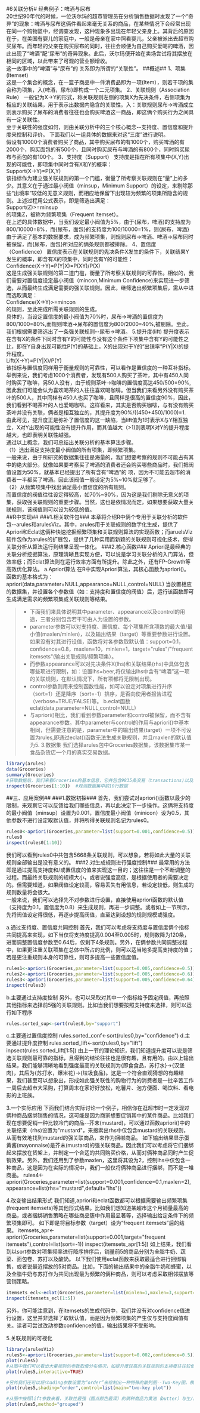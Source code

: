 #6关联分析#
经典例子：啤酒与尿布   
20世纪90年代的时候，一位沃尔玛的超市管理员在分析销售数据时发现了一个“奇异”的现象：啤酒与尿布这俩件看起来毫无关系的商品，在某些情况下会经常出现在同一个购物篮中，经调查发现，这种现象多出现在年轻父亲身上。其背后的原因在于，在美国有婴儿的家庭中，一般是母亲在家中照看婴儿，父亲被派出去超市购买尿布。而年轻的父亲在购买尿布的同时，往往会顺便为自己购买爱喝的啤酒，因此出现了“啤酒”配“尿布”的奇异现象。此后，沃尔玛便开始在卖场尝试将其摆放在相同的区域，以此带来了可观的营业额增收。    
这一故事中的“啤酒”与“尿布”的 关系即为所谓的“关联性”。
##概述##
1、项集(Itemset)  
这是一个集合的概念，在一篮子商品中一件消费品即为一项(Item），则若干项的集合称为项集，入{啤酒，尿布}即构成一个二元项集。
2、关联规则（Association Rule）
一般记为X->Y的形式，称关联规则左侧的项集X为先决条件，右侧项集为相应的关联结果，用于表示出数据内隐含的关联性。入：关联规则尿布->啤酒成立则表示购买了尿布的消费者往往也会购买啤酒这一商品，即这俩个购买行为之间具有一定关联性。  
至于关联性的强度如何，则由关联分析中的三个核心概念--支持度、置信度和提升度来控制和评价。
下面我们以一组具体的数据来对这“三度”进行说明。  
假设有10000个消费者购买了商品，其中购买尿布的有1000个，购买啤酒的有2000个，购买面包的有500个，且同时购买尿布与啤酒的有800个，同时购买尿布与面包的有100个。
3、支持度（Support）
支持度是指在所有项集中{X,Y}出现的可能性，即项集中同时含有X和Y的概率：   
Support(X->Y)=P(X,Y)   
该指标作为建立强关联规则的第一个门槛，衡量了所考察关联规则在“量”上的多少。其意义在于通过最小阀值（minsup，Minimum Support）的设定，来剔除那些“出境率”较低的无意义规则，而相应地保留下出现较为频繁的项集所隐含的规则。上述过程用公式表示，即是筛选出满足：   
Support(Z)>=minsup   
的项集Z，被称为频繁项集（Frequent Itemset）。  
在上述的具体数据中，当我们设定最小阀值为5%，由于{尿布，啤酒}的支持度为800/10000=8%，而{尿布，面包}的支持度为100/10000=1%，则{尿布，啤酒}由于满足了基本的数据要求，成为频繁项集，则规则尿布->啤酒、啤酒->尿布同时被保留，而{尿布，面包}所对应的俩条规则都被排除。
4、置信度（Confidence）
置信度表示在关联规则的先决条件X发生的条件下，关联结果Y发生的概率，即含有X的项集中，同时含有Y的可能性：  
Confidence(X->Y)=P(Y|X)=P(XY)/P(X)  
这是生成强关联规则的第二道门槛，衡量了所考察关联规则的可靠性。相似的，我们需要对置信度设定最小阀值（mincon,Minimum Confidence)来实现进一步筛选，从而最终生成满足需要的强关联规则。因此，继筛选出频繁项集后，需从中进而选取满足：   
Confidence(X->Y)>=mincon   
的规则，至此完成所需关联规则的生成。   
具体的，当设定置信度的最小阀值为70%时，尿布->啤酒的置信度为800/1000=80%,而规则啤酒->尿布的置信度为800/2000=40%,被剔除。至此，我们根据需要筛选出了一条强关联规则--尿布->啤酒。
5.提升度(lift)
提升度表示在含有X的条件下同时含有Y的可能性与没有这个条件下项集中含有Y的可能性之比，即在Y自身出现可能性P(Y)的基础上，X的出现对于Y的“出镜率”P(Y|X)的提升程度。   
Lift(X->Y)=P(Y|X)/P(Y)   
该指标与置信度同样用于衡量规则的可靠性，可以看作是置信度的一种互补指标。   
举例来说，我们考虑1000个消费者，发现有500人购买了茶叶，其中有450人同时购买了咖啡，另50人没有，由于规则茶叶->咖啡的置信度高达450/500=90%,因此我们可能会认为喜欢喝茶的人往往喜欢喝咖啡。但当我们来看另外没有购买茶叶的500人，其中同样有450人也买了咖啡，且同样是很高的置信度90%，因此，我们看到不喝茶叶的人也爱喝咖啡。这样看来，其实是否购买咖啡，与有没有购买茶叶并没有关联，俩者是相互独立的，其提升度为90%/((450+450)/1000)=1.    
由此可见，提升度正是弥补了置信度的这一缺陷，当lift值为1时表示X与Y相互独立，X对Y出现的可能性没有提升作用，而其值越大（>1)则表明X对Y的提升程度越大，也即表明关联性越强。    
通过以上概念，我们可总结出关联分析的基本算法步骤。    
（1）选出满足支持度最小阀值的所有项集，即频繁项集。    
一般来说，由于所研究的数据集往往是海量的，我们想要考察的规则不可能占有其中的绝大部分。就像如果要考察买了啤酒的消费者还会购买哪些商品时，我们把阀值设置为50%，就基本已经提出了所有含有“啤酒”的 项，因为不可能去超市的消费者一半都买了啤酒。因此该阀值一般设定为5%~10%就足够了。   
（2）从频繁项集中找出满足最小置信度的所有规则。   
而置信度的阀值往往设定得较高，如70%~90%，因为这是我们剔除无意义的项集，获取强关联规则的重要步骤。当然，这也是依情况而定，如果想要获取大量关联规则，该阀值则可以设为较低的值。    
##R中实现##
###1.相关软件包###
本章将介绍R中俩个专用于关联分析的软件包--arules和arulesViz。其中，arules用于关联规则的数字化生成，提供了Apriori和Eclat这俩种快速挖掘频繁项集和关联规则算法的实现函数；而aruelsViz软件包作为arules的扩展包，提供了几种实用而新颖的关联规则可视化技术，使得关联分析从算法运行到结果呈现一体化。
###2.核心函数###
Apriori是最经典的关联分析挖掘算法，原理清晰且实现方便，可以说是学习关联分析的入门算法，但效率低；而Eclat算法则在运行效率方面有所提升。除此之外，还有FP-Growth等高效优化算法。
a.Apriori算法
在R中实现Apriori算法，其核心函数为apriori()。函数的基本格式为：
apriori(data,parameter=NULL,appearance=NULL,control=NULL)
当放置相应的数据集，并设置各个参数值（如：支持度和置信度的阀值）后，运行该函数即可生成满足需求的频繁项集或关联规则等结果。
>* 下面我们来具体说明其中parameter、appearance以及control的用途，三者分别包含若干可由人为设置的参数。
>* parameter参数可以对支持度、置信度、每个项集所含项数的最大值/最小值(maxlen/minlen)，以及输出结果（target）等重要参数进行设置。如果没有对其进行设值，函数将对各参数取默认值：support=0.1，confidence=0.8，maxlen=10，minlen=1，target="rules"/"frequent itemsets"(输出关联规则/频繁项集）。
>* 而参数appearance可以对先决条件X(lhs)和关联结果(rhs)中具体包含哪些项进行限制，如：设置lhs=beer,将仅输出lhs中含有“啤酒”这一项的关联规则，在默认情况下，所有项都将无限制出现。
>* control参数则用来控制函数性能，如可以设定对项集进行升序（sort=1）还是降序（sort=-1）排序，是否向使用者报告进程（verbose=TRUE/FALSE)等。
b.eclat函数
eclat(data,parameter=NULL,control=NULL)
>* 与apriori()相比，我们看到参数parameter和control被保留，而不含有appearance参数。其中parameter与control的作用与apriori()中基本相同，但需要注意的是，parameter中的输出结果(target）一项不可设置为rules,即通过eclat()函数无法生成关联规则，并且maxlen的默认值为5.
3.数据集
我们选择arules包中Groceries数据集，该数据集市某一食品杂货店一个月的真实交易数据。
```r
library(arules)
data(Groceries)
summary(Groceries)
#获取数据后，我们来看Groceries的基本信息，它共包含9835条交易（transactions)以及169个项（items)，也就是我们通常所说的商品；并且全脂牛奶（whole milk）是最受欢迎的商品，之后依次为蔬菜（other vegetables)、面包卷（rolls/buns)等。
inspect(Groceries[1:10])  #观测数据集中前10行数据
```
##三、应用案例##
###1.数据初探###
首先，我们尝试对apriori()函数以最少的限制，来观察它可以反馈给我们哪些信息，再以此决定下一步操作。这俩将支持度的最小阀值（minsup）设置为0.001，置信度最小阀值（minicon）设为0.5，其他参数不进行设定取默认值，并将所得关联规则名记为rules0。
```r
rules0<-apriori(Groceries,parameter=list(support=0.001,confidence=0.5))
rules0
inspect(rules0[1:10])
```
我们可以看到rules0中共包含5668条关联规则，可以想象，若将如此大量的关联规则全部输出是没有意义的。
###2.对生成规则进行强度控制###
最常用的方法即是通过提高支持度和/或置信度的值来实现这一目的；这往往是一个不断调整的过程。而最终关联规则的规模大小，或者说强度高低，是根据使用者的需要决定的。但需要知道，如果阀值设定较高，容易丢失有用信息，若设定较低，则生成的规则数量将会很大。   
一般来说，我们可以选择先不对参数进行设置，直接使用apriori函数的默认值（支持度为0.1，置信度为0.8）来生成规则，再进一步调整。或者如上一节所示，先将阀值设定得很低，再逐步提高阀值，直至达到设想的规则规模或强度。

a.通过支持度、置信度共同控制
首先，我们可以考虑将支持度与置信度俩个指标共同提高来实现，如下当仅将支持度提高0.004至0.005时，规则数降为120条，进而调整置信度参数至0.64后，仅剩下4条规则。另外，在俩参数共同调整过程中，如果更注重关联项集在总体中所占的比例，则可以适当地多提高支持度的值；若是更注重规则本身的可靠性，则可多提高一些置信度值。
```r
rules1<-apriori(Groceries,parameter=list(support=0.005,confidence=0.5)) #120
rules2<-apriori(Groceries,parameter=list(support=0.005,confidence=0.6)) #22
rules3<-apriori(Groceries,parameter=list(support=0.005,confidence=0.64)) #4
inspect(rules3)
```
b.主要通过支持度控制
另外，也可以采取对其中一个指标给予固定阀值，再按照其他指标来选择前5强的关联规则。比如当我们想要按照支持度来选择，则可以运行如下程序
```r
rules.sorted_sup<-sort(rules0,by="support")
```
c.主要通过置信度控制
rules.sorted_conf<-sort(rules0,by="confidence")
d.主要通过提升度控制
rules.sorted_lift<-sort(rules0,by="lift")
inpsect(rules.sorted_lift[1:5])
由上一节的理论知识，我们知道提升度可以说是筛选关联规则最可靠的指标，且得到的结论往往也是很有趣，且有用的。由以上输出结果，我们能够清晰地看到强度最高的关联规则为{即食食品，苏打水}->{汉堡肉}，其后为{苏打水，爆米花}->{垃圾食品}。这是一个符合直观猜想的有趣结果，我们甚至可以想象出，形成如此强关联性的购物行为的消费者是一批辛苦工作一周后去超市大采购，打算周末在家好好放松，吃薯片、泡方便面、喝饮料、看电影的上班族。

3.一个实际应用
下面我们结合实际讨论一个例子，相信你在逛超市时一定发现过俩种商品捆绑销售的情况，这可能是因为商家想要促销其中的某件商品。比如我们现在想要促销一种比较冷门的商品--芥末(mustard)，可以通过函数apriori()中的关联结果（rhs)设置为"mustard"，来搜索出rhs中仅包含mustard的关联规则，从而有效地找到mustard的强关联商品，来作为捆绑商品。
如下输出结果显示蛋黄酱(mayonnaise)是芥末(mustard)的强关联商品，因此我们可以考虑将它们捆绑起来摆放在货架上，并制定一个合适的共同购买价格，从而对俩种商品同时产生促销效果。另外，我们还用到了参数maxlen，这里将其设为2，控制lhs中仅包含一种商品，这是因为在实际的情况中，我们一般仅将俩种商品进行捆绑，而不是一堆商品。
rules4<-apriori(Groceries,parameter=list(support=0.001,confidence=0.1,maxlen=2),appearance=list(rhs="mustard",default="lhs"))

4.改变输出结果形式
我们知道,apriori和eclat函数都可以根据需要输出频繁项集(frequent itemsets)等其他形式结果。比如我们想知道某超市这个月销量最高的商品，或者捆绑销售策略在哪些商品簇中作用最显著等，选择输出给定条件下的频繁项集即可。
如下即是将目标参数（target）设为“frequent itemsets”后的结果。
itemsets_apr<-apriori(Groceries,parameter=list(support=0.001,target="frequent itemsets"),control=list(sort=-1))
inspect(itemsets_apr[1:5])
如上结果，我们看到以sort参数对项集频率进行降序排序后，销量前5的商品分别为全脂牛奶、蔬菜、面包卷、苏打以及酸奶。
以下我们使用eclat函数来获取最适合进行捆绑销售，或者说最近摆放的5对商品。比如，下面的输出结果中的全脂牛奶和蜂蜜，以及全脂牛奶与苏打作为共同出现最为频繁的俩种商品，则可以考虑采取相邻摆放等营销策略。
```r
itemsets_ecl<-eclat(Groceries,parameter=list(minlen=1,maxlen=3,support=0.001,target="frequent itemsets"),control=list(sort=-1))
inspect(itemsets_ecl[1:5])
```
另外，你可能注意到，在itemsets的生成代码中，我们并没有对confidence值进行设置，这里并非选择了取默认值，而是因为频繁项集的产生仅与支持度阀值有关。读者可尝试改动参数confidence的值，输出结果将不受影响。

5.关联规则的可视化
```r
library(arulesViz)
rules5<-apriori(Groceries,parameter=list(support=0.002,confidence=0.5)) #生成关联规则rules5
plot(rules5)
#从图中我们可以看出大量规则的参数取值分布情况，如提升度较高的关联规则的支持度往往较低，支持度与置信度具有明显反相关性等。但不足之处在于，并不能具体得知这些规则对应的是哪些商品，及他们的关联强度如何等信息。而这一缺陷可通过互动参数（interactive）的设置来弥补。
plot(rules5,interactive=TRUE)

#另外我们还可以将shading参数设置为“order”来绘制出一种特殊的散列图--Two-Key图。横纵坐标依然为支持度和置信度，而关联规则点的颜色深浅则表示其所代表的关联规则中含有商品的多少，商品的种类越多，点的颜色越深。
plot(rules5,shading="order",control=list(main="two-key plot"))

#从图中按照lift参数来看，关联性最强（圆点颜色最深）的俩种商品为黄油（butter）与生/酸奶油（whipped/sour cream）；而以support来看，则是热带水果（tropical fruit）与全脂牛奶（whole milk）关联性最强(圆点尺寸最大）。
plot(rules5,method="grouped")
```
